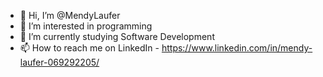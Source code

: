 - 👋 Hi, I’m @MendyLaufer
- 👀 I’m interested in programming 
- 🌱 I’m currently studying Software Development
- 📫 How to reach me on LinkedIn - https://www.linkedin.com/in/mendy-laufer-069292205/ 

<!---
MendyLaufer/MendyLaufer is a ✨ special ✨ repository because its `README.md` (this file) appears on your GitHub profile.
You can click the Preview link to take a look at your changes.
--->
